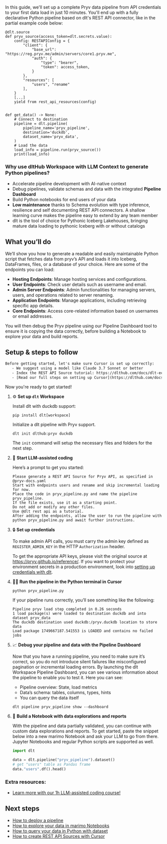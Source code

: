 In this guide, we'll set up a complete Pryv data pipeline from API credentials to your first data load in just 10 minutes. You'll end up with a fully declarative Python pipeline based on dlt's REST API connector, like in the partial example code below:

```python-outcome
@dlt.source
def pryv_source(access_token=dlt.secrets.value):
    config: RESTAPIConfig = {
        "client": {
            "base_url": "https://reg.pryv.me/admin/servers/core1.pryv.me",
            "auth": {
                "type": "bearer",
                "token": access_token,
            }
        },
        "resources": [
            "users", "rename"
        ],
    }
    [...]
    yield from rest_api_resources(config)


def get_data() -> None:
    # Connect to destination
    pipeline = dlt.pipeline(
        pipeline_name='pryv_pipeline',
        destination='duckdb',
        dataset_name='pryv_data', 
    )
    # Load the data
    load_info = pipeline.run(pryv_source())
    print(load_info) 
```

### Why use dltHub Workspace with LLM Context to generate Python pipelines?

- Accelerate pipeline development with AI-native context
- Debug pipelines, validate schemas and data with the integrated **Pipeline Dashboard**
- Build Python notebooks for end users of your data
- **Low maintenance** thanks to Schema evolution with type inference, resilience and self documenting REST API connectors. A shallow learning curve makes the pipeline easy to extend by any team member
- dlt is the tool of choice for Pythonic Iceberg Lakehouses, bringing mature data loading to pythonic Iceberg with or without catalogs

## What you’ll do

We’ll show you how to generate a readable and easily maintainable Python script that fetches data from pryv’s API and loads it into Iceberg, DataFrames, files, or a database of your choice. Here are some of the endpoints you can load:

- **Hosting Endpoints**: Manage hosting services and configurations.
- **User Endpoints**: Check user details such as username and email.
- **Admin Server Endpoints**: Admin functionalities for managing servers, users, and operations related to server renaming.
- **Application Endpoints**: Manage applications, including retrieving specific app details.
- **Core Endpoints**: Access core-related information based on usernames or email addresses.

You will then debug the Pryv pipeline using our Pipeline Dashboard tool to ensure it is copying the data correctly, before building a Notebook to explore your data and build reports.

## Setup & steps to follow

```default
Before getting started, let's make sure Cursor is set up correctly:
   - We suggest using a model like Claude 3.7 Sonnet or better
   - Index the REST API Source tutorial: https://dlthub.com/docs/dlt-ecosystem/verified-sources/rest_api/ and add it to context as **@dlt rest api**
   - [Read our full steps on setting up Cursor](https://dlthub.com/docs/dlt-ecosystem/llm-tooling/cursor-restapi#23-configuring-cursor-with-documentation)
```

Now you're ready to get started!

1. ⚙️ **Set up `dlt` Workspace**
    
    Install dlt with duckdb support:
    ```shell
    pip install dlt[workspace]
    ```

    Initialize a dlt pipeline with Pryv support.
    ```shell
    dlt init dlthub:pryv duckdb
    ```

    The `init` command will setup the necessary files and folders for the next step.
    
2. 🤠 **Start LLM-assisted coding**
    
    Here’s a prompt to get you started:
    
    ```prompt
    Please generate a REST API Source for Pryv API, as specified in @pryv-docs.yaml 
    Start with endpoints users and rename and skip incremental loading for now. 
    Place the code in pryv_pipeline.py and name the pipeline pryv_pipeline. 
    If the file exists, use it as a starting point. 
    Do not add or modify any other files. 
    Use @dlt rest api as a tutorial. 
    After adding the endpoints, allow the user to run the pipeline with python pryv_pipeline.py and await further instructions.
    ```

    
3. 🔒 **Set up credentials** 
    
    To make admin API calls, you must carry the admin key defined as `REGISTER_ADMIN_KEY` in the HTTP `Authorization` header.
    
    To get the appropriate API keys, please visit the original source at https://pryv.github.io/reference/.
    If you want to protect your environment secrets in a production environment, look into [setting up credentials with dlt](https://dlthub.com/docs/walkthroughs/add_credentials).
    
4. 🏃‍♀️ **Run the pipeline in the Python terminal in Cursor**
    
    ```shell
    python pryv_pipeline.py
    ```
    
    If your pipeline runs correctly, you’ll see something like the following:
    
    ```shell
    Pipeline pryv load step completed in 0.26 seconds
    1 load package(s) were loaded to destination duckdb and into dataset pryv_data
    The duckdb destination used duckdb:/pryv.duckdb location to store data
    Load package 1749667187.541553 is LOADED and contains no failed jobs
    ```
    
5. 📈 **Debug your pipeline and data with the Pipeline Dashboard**

    Now that you have a running pipeline, you need to make sure it’s correct, so you do not introduce silent failures like misconfigured pagination or incremental loading errors. By launching the dlt Workspace Pipeline Dashboard, you can see various information about the pipeline to enable you to test it. Here you can see:
    - Pipeline overview: State, load metrics
    - Data’s schema: tables, columns, types, hints
    - You can query the data itself
    
    ```shell
    dlt pipeline pryv_pipeline show --dashboard
    ```
    
6. 🐍 **Build a Notebook with data explorations and reports**

    With the pipeline and data partially validated, you can continue with custom data explorations and reports. To get started, paste the snippet below into a new marimo Notebook and ask your LLM to go from there. Jupyter Notebooks and regular Python scripts are supported as well.

    
    ```python
    import dlt

   data = dlt.pipeline("pryv_pipeline").dataset()
   # get "users" table as Pandas frame
   data."users".df().head()
    ```

### Extra resources:

- [Learn more with our 1h LLM-assisted coding course!](https://www.youtube.com/watch?v=GGid70rnJuM)

## Next steps

- [How to deploy a pipeline](https://dlthub.com/docs/walkthroughs/deploy-a-pipeline)
- [How to explore your data in marimo Notebooks](https://dlthub.com/docs/general-usage/dataset-access/marimo)
- [How to query your data in Python with dataset](https://dlthub.com/docs/general-usage/dataset-access/dataset)
- [How to create REST API Sources with Cursor](https://dlthub.com/docs/dlt-ecosystem/llm-tooling/cursor-restapi)